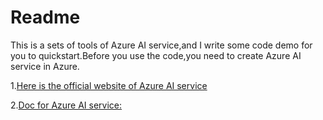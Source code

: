 

# Readme

This is a sets of tools of Azure AI service,and I write some code demo for you to quickstart.Before you use the code,you need to create Azure AI service in Azure.

1.[Here is the official website of Azure AI service](https://portal.azure.com/#view/Microsoft_Azure_ProjectOxford/CognitiveServicesHub/~/OpenAI)

2.[Doc for Azure AI service:](https://learn.microsoft.com/en-us/azure/ai-services/openai/assistants-quickstart?tabs=command-line%2Cjavascript-keyless%2Ctypescript-keyless&pivots=programming-language-python)

